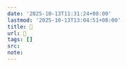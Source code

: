 ```yaml
---
date: '2025-10-13T11:31:24+08:00'
lastmod: '2025-10-13T13:04:51+08:00'
title: 󰩓
url: 󰩓
tags: []
src:
note:
---
```

